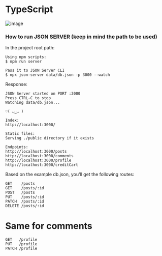 # TypeScript

![image](https://github.com/user-attachments/assets/eb22d606-3eb1-430a-8395-2e13df53a169)

### How to run JSON SERVER (keep in mind the path to be used)

In the project root path:

```shell
Using npm scripts:
$ npm run server

Pass it to JSON Server CLI
$ npx json-server data/db.json -p 3000 --watch
```

Response:

```shell
JSON Server started on PORT :3000
Press CTRL-C to stop
Watching data/db.json...

♡( ◡‿◡ )

Index:
http://localhost:3000/

Static files:
Serving ./public directory if it exists

Endpoints:
http://localhost:3000/posts
http://localhost:3000/comments
http://localhost:3000/profile
http://localhost:3000/creditCart
```

Based on the example db.json, you'll get the following routes:

```shell
GET    /posts
GET    /posts/:id
POST   /posts
PUT    /posts/:id
PATCH  /posts/:id
DELETE /posts/:id
```

# Same for comments

```shell
GET   /profile
PUT   /profile
PATCH /profile
```
